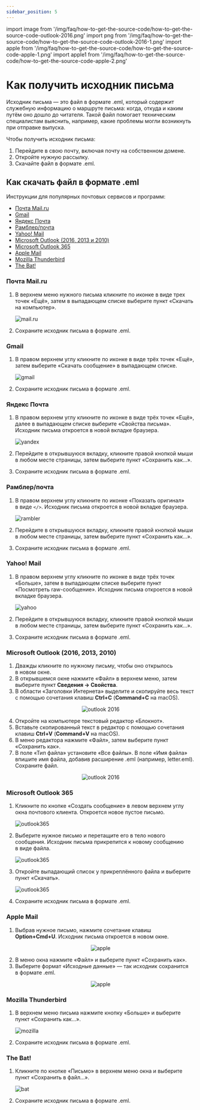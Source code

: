 ```yaml
---
sidebar_position: 5
---
```


import image from '/img/faq/how-to-get-the-source-code/how-to-get-the-source-code-outlook-2016.png'
import png from '/img/faq/how-to-get-the-source-code/how-to-get-the-source-code-outlook-2016-1.png'
import apple from '/img/faq/how-to-get-the-source-code/how-to-get-the-source-code-apple-1.png'
import apple1 from '/img/faq/how-to-get-the-source-code/how-to-get-the-source-code-apple-2.png'

# Как получить исходник письма

Исходник письма — это файл в формате .eml, который содержит служебную информацию о&nbsp;маршруте письма: когда, откуда и&nbsp;каким путём оно дошло до&nbsp;читателя. Такой файл помогает техническим специалистам выяснить, например, какие проблемы могли возникнуть при отправке выпуска.

Чтобы получить исходник письма:

1. Перейдите в&nbsp;свою почту, включая почту на&nbsp;собственном домене.
2. Откройте нужную рассылку.
3. Скачайте файл в&nbsp;формате .eml.

## Как скачать файл в&nbsp;формате .eml

Инструкции для популярных почтовых сервисов и&nbsp;программ:

- [Почта Mail.ru](#почта-mailru)
- [Gmail](#gmail)
- [Яндекс Почта](#яндекс-почта)
- [Рамблер/почта](#рамблерпочта)
- [Yahoo! Mail](#yahoo-mail)
- [Microsoft Outlook (2016, 2013 и&nbsp;2010)](#microsoft-outlook-2016-2013-2010)
- [Microsoft Outlook 365](#microsoft-outlook-365)
- [Apple Mail](#apple-mail)
- [Mozilla Thunderbird](#mozilla-thunderbird)
- [The Bat!](#the-bat)

### Почта Mail.ru

1. В&nbsp;верхнем меню нужного письма кликните по&nbsp;иконке в&nbsp;виде трех точек &laquo;Ещё&raquo;, затем в&nbsp;выпадающем списке выберите пункт &laquo;Скачать на&nbsp;компьютер&raquo;.

   ![mail.ru](/img/faq/how-to-get-the-source-code/how-to-get-the-source-code-mail.jpg)

2. Сохраните исходник письма в&nbsp;формате .eml.

### Gmail

1. В&nbsp;правом верхнем углу кликните по&nbsp;иконке в&nbsp;виде трёх точек &laquo;Ещё&raquo;, затем выберите &laquo;Скачать сообщение&raquo; в&nbsp;выпадающем списке.

   ![gmail](/img/faq/how-to-get-the-source-code/how-to-get-the-source-code-gmail.png)

2. Сохраните исходник письма в&nbsp;формате .eml.

### Яндекс Почта

1. В&nbsp;правом верхнем углу кликните по&nbsp;иконке в&nbsp;виде трёх точек &laquo;Ещё&raquo;, далее в&nbsp;выпадающем списке выберите &laquo;Свойства письма&raquo;. Исходник письма откроется в&nbsp;новой вкладке браузера.

   ![yandex](/img/faq/how-to-get-the-source-code/how-to-get-the-source-code-yandex.png)

2. Перейдите в&nbsp;открывшуюся вкладку, кликните правой кнопкой мыши в&nbsp;любом месте страницы, затем выберите пункт &laquo;Сохранить как...&raquo;.
3. Сохраните исходник письма в&nbsp;формате .eml.

### Рамблер/почта

1. В&nbsp;правом верхнем углу кликните по&nbsp;иконке &laquo;Показать оригинал&raquo; в&nbsp;виде `</>`. Исходник письма откроется в&nbsp;новой вкладке браузера.

   ![rambler](/img/faq/how-to-get-the-source-code/how-to-get-the-source-code-rambler.png)

2. Перейдите в&nbsp;открывшуюся вкладку, кликните правой кнопкой мыши в&nbsp;любом месте страницы, затем выберите пункт &laquo;Сохранить как...&raquo;.
3. Сохраните исходник письма в&nbsp;формате .eml.

### Yahoo! Mail

1. В&nbsp;правом верхнем углу кликните по&nbsp;иконке в&nbsp;виде трёх точек &laquo;Больше&raquo;, затем в&nbsp;выпадающем списке выберите пункт &laquo;Посмотреть raw-сообщение&raquo;. Исходник письма откроется в&nbsp;новой вкладке браузера.

   ![yahoo](/img/faq/how-to-get-the-source-code/how-to-get-the-source-code-yahoo.png)

2. Перейдите в&nbsp;открывшуюся вкладку, кликните правой кнопкой мыши в&nbsp;любом месте страницы, затем выберите пункт &laquo;Сохранить как...&raquo;.
3. Сохраните исходник письма в&nbsp;формате .eml.

### Microsoft Outlook (2016, 2013, 2010)

1. Дважды кликните по&nbsp;нужному письму, чтобы оно открылось в&nbsp;новом окне.
2. В&nbsp;открывшемся окне нажмите &laquo;Файл&raquo; в&nbsp;верхнем меню, затем выберите пункт **Сведения &rarr; Свойства**.
3. В&nbsp;области &laquo;Заголовки Интернета&raquo; выделите и&nbsp;скопируйте весь текст с&nbsp;помощью сочетания клавиш **Ctrl+C** (**Command+C** на macOS).

<p align='center'>
  <img src={image} alt="outlook 2016" />
</p>

4. Откройте на&nbsp;компьютере текстовый редактор &laquo;Блокнот&raquo;.
5. Вставьте скопированный текст в&nbsp;редактор с&nbsp;помощью сочетания клавиш **Ctrl+V** (**Command+V** на macOS).
6. В&nbsp;меню редактора нажмите &laquo;Файл&raquo;, затем выберите пункт &laquo;Сохранить как&raquo;.
7. В&nbsp;поле &laquo;Тип файла&raquo; установите &laquo;Все файлы&raquo;. В&nbsp;поле &laquo;Имя файла&raquo; впишите имя файла, добавив расширение .eml (например, letter.eml). Сохраните файл.

<p align='center'>
  <img src={png} alt="outlook 2016" />
</p>

### Microsoft Outlook 365

1. Кликните по&nbsp;кнопке &laquo;Создать сообщение&raquo; в&nbsp;левом верхнем углу окна почтового клиента. Откроется новое пустое письмо.

   ![outlook365](/img/faq/how-to-get-the-source-code/how-to-get-the-source-code-outlook365-1.png)

2. Выберите нужное письмо и&nbsp;перетащите его в&nbsp;тело нового сообщения. Исходник письма прикрепится к&nbsp;новому сообщению в&nbsp;виде файла.

   ![outlook365](/img/faq/how-to-get-the-source-code/how-to-get-the-source-code-outlook365-2.png)

3. Откройте выпадающий список у&nbsp;прикреплённого файла и&nbsp;выберите пункт &laquo;Скачать&raquo;.

   ![outlook365](/img/faq/how-to-get-the-source-code/how-to-get-the-source-code-outlook365-3.png)

4. Сохраните исходник письма в&nbsp;формате .eml.

### Apple Mail

1. Выбрав нужное письмо, нажмите сочетание клавиш **Option+Cmd+U**.&nbsp;Исходник письма откроется в&nbsp;новом окне.

<p align='center'>
  <img src={apple} alt="apple" />
</p>

2. В&nbsp;меню окна нажмите &laquo;Файл&raquo; и&nbsp;выберите пункт &laquo;Сохранить как&raquo;.
3. Выберите формат &laquo;Исходные данные&raquo;&nbsp;&mdash; так исходник сохранится в&nbsp;формате .eml.

<p align='center'>
  <img src={apple1} alt="apple" />
</p>

### Mozilla Thunderbird

1. В&nbsp;верхнем меню письма нажмите кнопку &laquo;Больше&raquo; и&nbsp;выберите пункт &laquo;Сохранить как...&raquo;.

   ![mozilla](/img/faq/how-to-get-the-source-code/how-to-get-the-source-code-mozilla.png)

2. Сохраните исходник письма в&nbsp;формате .eml.

### The Bat!

1. Кликните по&nbsp;кнопке &laquo;Письмо&raquo; в&nbsp;верхнем меню окна и&nbsp;выберите пункт &laquo;Сохранить в&nbsp;файл...&raquo;.

   ![bat](/img/faq/how-to-get-the-source-code/how-to-get-the-source-code-the-bat.png)

2. Сохраните исходник письма в&nbsp;формате .eml.
